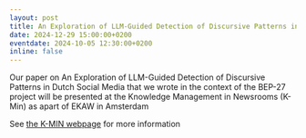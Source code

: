 ```yaml
---
layout: post
title: An Exploration of LLM-Guided Detection of Discursive Patterns in Dutch Social Media
date: 2024-12-29 15:00:00+0200
eventdate: 2024-10-05 12:30:00+0200
inline: false
---
```


Our paper on An Exploration of LLM-Guided Detection of Discursive Patterns in Dutch Social Media that we wrote in the context of the BEP-27 project 
will be presented at the Knowledge Management in Newsrooms (K-Min) as apart of EKAW in Amsterdam

See [the K-MIN webpage](https://k-min.info/#cally) for more information